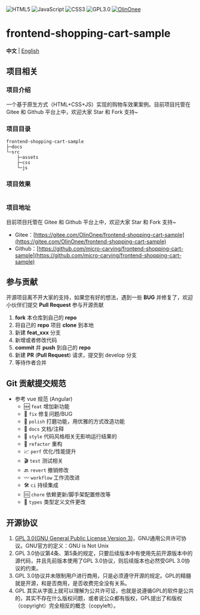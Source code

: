<p>
  <img src="https://img.shields.io/badge/HTML5-green" alt="HTML5"/>
  <img src="https://img.shields.io/badge/JavaScript-blue" alt="JavaScript"/>
  <img src="https://img.shields.io/badge/CSS3-yellow" alt="CSS3"/>
  <img src="https://img.shields.io/badge/license-GPL3.0-blue" alt="GPL3.0"/>
  <a target="_blank" href="https://gitee.com/OlinOnee">
    <img src="https://img.shields.io/badge/Author-OlinOnee-ff69b4" alt="OlinOnee">
  </a>
</p>

# frontend-shopping-cart-sample

**中文** | [English](./README.en.md)

## 项目相关

### 项目介绍

一个基于原生方式（HTML+CSS+JS）实现的购物车效果案例。目前项目托管在 Gitee 和 Github 平台上中，欢迎大家 Star 和 Fork 支持~

### 项目目录

```shell
frontend-shopping-cart-sample
├─docs
└─src
    ├─assets 
    ├─css
    └─js
```

### 项目效果

![]()

### 项目地址

目前项目托管在 Gitee 和 Github 平台上中，欢迎大家 Star 和 Fork 支持~

- Gitee：[https://gitee.com/OlinOnee/frontend-shopping-cart-sample](https://gitee.com/OlinOnee/frontend-shopping-cart-sample)
- Github：[https://github.com/micro-carving/frontend-shopping-cart-sample](https://github.com/micro-carving/frontend-shopping-cart-sample)

## 参与贡献

开源项目离不开大家的支持，如果您有好的想法，遇到一些 **BUG** 并修复了，欢迎小伙伴们提交 **Pull Request** 参与开源贡献

1. **fork** 本仓库到自己的 **repo**
2. 将自己的 **repo** 项目 **clone** 到本地
3. 新建 **feat_xxx** 分支
4. 新增或者修改代码
5. **commit** 并 **push** 到自己的 **repo**
6. 新建 **PR** (**Pull Request**) 请求，提交到 develop 分支
7. 等待作者合并

## Git 贡献提交规范
- 参考 vue 规范 (Angular)
    - 🆕 `feat` 增加新功能
    - 🐞 `fix` 修复问题/BUG
    - 🧽 `polish` 打磨功能，用优雅的方式改造功能
    - 📝 `docs` 文档/注释
    - 🎨 `style` 代码风格相关无影响运行结果的
    - 🧬 `refactor` 重构
    - 📈 `perf` 优化/性能提升
    - 🎬 `test` 测试相关
    - 🔙 `revert` 撤销修改
    - 〰 `workflow` 工作流改进
    - 🛠 `ci` 持续集成
    - 🆒 `chore` 依赖更新/脚手架配置修改等
    - 💱 `types` 类型定义文件更改


## 开源协议

1. [GPL 3.0(GNU General Public License Version 3)](https://www.gnu.org/licenses/gpl-3.0.txt)，GNU通⽤公共许可协议。GNU官⽅的定义：GNU is
   Not Unix
2. GPL 3.0协议第4条、第5条的规定，只要后续版本中有使⽤先前开源版本中的源代码，并且先前版本使⽤了GPL 3.0协议，则后续版本也必然受GPL 3.0协议的约束。
3. GPL 3.0协议并未限制⽤户进⾏商⽤，只是必须遵守开源的规定。GPL的精髓就是开源，和是否商⽤，是否收费完全没有关系。
4. GPL 其实从字⾯上就可以理解为公共许可证，也就是说遵循GPL的软件是公共的，其实不存在什么版权问题，或者说公众都有版权，GPL提出了和版权 （copyright）完全相反的概念（copyleft）。

